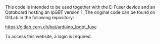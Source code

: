 This code is intended to be used together with the E-Fuser device and an Optoboard hosting an lpGBT version 1.
The original code can be found on GitLab in the following repository:

https://gitlab.cern.ch/bat/arduino_lpgbt_fuse

To access this website, a login is required.
